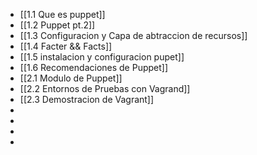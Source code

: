 - [[1.1 Que es puppet]]
- [[1.2 Puppet pt.2]]
- [[1.3 Configuracion y Capa de abtraccion de recursos]]
- [[1.4 Facter && Facts]]
- [[1.5 instalacion y configuracion pupet]]
- [[1.6 Recomendaciones de Puppet]]
- [[2.1 Modulo de Puppet]]
- [[2.2 Entornos de Pruebas con Vagrand]]
- [[2.3 Demostracion de Vagrant]]
-
-
-
-